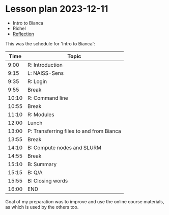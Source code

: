 # Lesson plan 2023-12-11 

 * Intro to Bianca
 * Richel
 * [Reflection](../reflections/20231211_richel.md)

This was the schedule for 'Intro to Bianca':

Time |Topic
-----|------------------------
9:00 |R: Introduction
9:15 |L: NAISS-Sens
9:35 |R: Login
9:55 |Break
10:10|R: Command line
10:55|Break
11:10|R: Modules
12:00|Lunch
13:00|P: Transferring files to and from Bianca
13:55|Break
14:10|B: Compute nodes and SLURM
14:55|Break
15:10|B: Summary
15:15|B: Q/A
15:55|B: Closing words
16:00|END

Goal of my preparation was to improve and use the online course
materials, as which is used by the others too.
